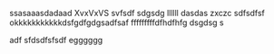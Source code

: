 ssasaaasdadaad
XvxVxVS
svfsdf
sdgsdg
llllll
dasdas
zxczc
sdfsdfsf
okkkkkkkkkkkdsfgdfgdgsadfsaf
fffffffffdfhdfhfg
dsgdsg
s


adf
sfdsdfsfsdf
egggggg
